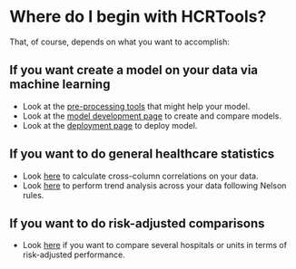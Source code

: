 # Where do I begin with HCRTools?

That, of course, depends on what you want to accomplish:

## If you want create a model on your data via machine learning
* Look at the [pre-processing tools](/model-pre-processing/feature-eng-overview) that might help your model. 
* Look at the [model development page](/comparing-and-deploying/compare) to create and compare models.
* Look at the [deployment page](/comparing-and-deploying/deploy) to deploy model.

## If you want to do general healthcare statistics
* Look [here](healthcare-statistics/find-correlations) to calculate cross-column correlations on your data.
* Look [here](healthcare-statistics/trend-analysis) to perform trend analysis across your data following Nelson rules.

## If you want to do risk-adjusted comparisons 
* Look [here](healthcare-statistics/risk-adjusted-comparisons) if you want to compare several hospitals or units in terms of risk-adjusted performance.